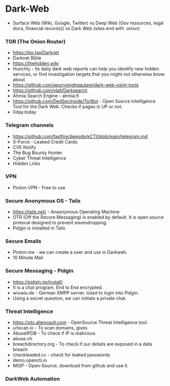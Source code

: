 # Dark-Web
-  Surface Web (Wiki, Google, Twitter) vs Deep Web (Gov resources, legal docs, financial records)) vs Dark Web (sites end with .onion)
### TOR (The Onion Router)
- https://tor.taxiDarknet
- Darknet Bible
- https://thehidden.wiki
- Hunchly - Its daily dark web reports can help you identify new hidden services, or find investigation targets that you might not otherwise know about
- https://github.com/apurvsinghgautam/dark-web-osint-tools
- https://github.com/vlall/Darksearch
- Ahmia Search Engine - ahmia.fi
- https://github.com/DedSecInside/TorBot -  Open Source Intelligence Tool for the Dark Web. Checks if pages iz UP or not.
- 0day.today
### Telegram channels
- https://github.com/fastfire/deepdarkCTI/blob/main/telegram.md
- X-Force - Leaked Credit Cards
- CVE Notify
- The Bug Bounty Hunter
- Cyber Threat Intelligence
- Hidden Links
### VPN
- Proton VPN - Free to use
### Secure Anonymous OS - Tails
- https://tails.net/ - Anaonymous Operating Machine
- OTR (Off the Recore Messaging) is enabled by default. It is open source protocal designed to prevent eavesdropping.
- Pidgin is installed in Tails
### Secure Emails
- Proton.me - we can create a user and use in Darkweb.
- 10 Minute Mail
### Secure Messaging - Pidgin
- https://pidgin.im/install/
- It is a chat program. End to End encrypted.
- wiuwiu.de - German XMPP server. Used to login into Pidgin.
- Using a secret question, we can initiate a private chat.
### Threat Intelligence
- https://otx.alienvault.com - OpenSource Threat Intelligence tool.
- urlscan.io - To scan domains, gives
- AbuseIPDB - To check if IP is malicious
- abuse.ch
- breachdirectory.org - To check if our details are exposed in a data breach
- checkleaded.cc - check for leaked passwords
- demo.opencti.io
- MISP - Open-Source, download from github and use it.
### DarkWeb Automation
